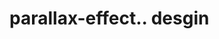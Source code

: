 # parallax-effect.. desgin                                                                                                                                                                                                                                                                       
